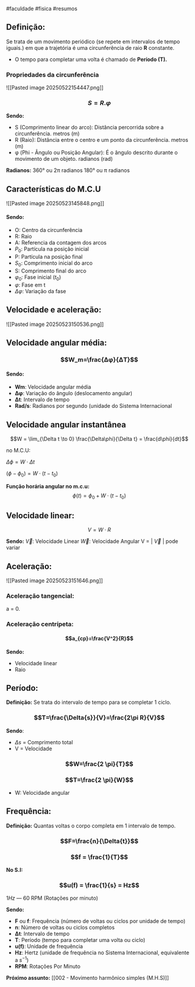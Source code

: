 #faculdade #fisica #resumos
## Definição:

Se trata de um movimento periódico (se repete em intervalos de tempo iguais.) em que a trajetória é uma circunferência de raio **R** constante. 
- O tempo para completar uma volta é chamado de **Período (T).**

### Propriedades da circunferência

![[Pasted image 20250522154447.png]]


### $$S = R . φ$$
**Sendo:**
- S (Comprimento linear do arco): Distância percorrida sobre a circunferência. metros (m)
- R (Raio): Distância entre o centro e um ponto da circunferência. metros (m)
- φ (Phi - Ângulo ou Posição Angular): É o ângulo descrito durante o movimento de um objeto. radianos (rad)

**Radianos:**
360° ou 2π radianos
180° ou π radianos


## Características do M.C.U


![[Pasted image 20250523145848.png]]

#### Sendo:

- O: Centro da circunferência
- R: Raio
- A: Referencia da contagem dos arcos
- $P_0$: Partícula na posição inicial
- P: Partícula na posição final
- $S_0$: Comprimento inicial do arco
- S: Comprimento final do arco
- $φ_0$: Fase inicial ($t_0$)
-  $φ$: Fase em t
- $Δφ$: Variação da fase


## Velocidade e aceleração:

![[Pasted image 20250523150536.png]]

## Velocidade angular média:

### $$W_m=\frac{Δφ}{ΔT}$$
#### Sendo:

- **Wm**: Velocidade angular média
- **Δφ**: Variação do ângulo (deslocamento angular)
- **Δt**: Intervalo de tempo
- **Rad/s**: Radianos por segundo (unidade do Sistema Internacional


## Velocidade angular instantânea

$$W = \lim_{\Delta t \to 0} \frac{\Delta\phi}{\Delta t} = \frac{d\phi}{dt}$$


no M.C.U:

$\Delta\phi = W \cdot \Delta t$

$(\phi - \phi_0) = W \cdot (t - t_0)$

**Função horária angular no m.c.u:**
$$\phi(t) = \phi_0 + W \cdot (t - t_0)$$

## Velocidade linear:

$$V=W\cdot R$$

**Sendo:**
$\vec{V}$: Velocidade Linear
$\vec{W}$: Velocidade Angular
V = | $\vec{V}$ | pode variar


## Aceleração:

![[Pasted image 20250523151646.png]]

### Aceleração tangencial:

a = 0.

### Aceleração centrípeta:

#### $$a_{cp}=\frac{V^2}{R}$$
**Sendo:**
- Velocidade linear
- Raio


## Período:

**Definição:** Se trata do intervalo de tempo para se completar 1 ciclo.

### $$T=\frac{\Delta{s}}{V}=\frac{2\pi R}{V}$$
**Sendo**:
- $\Delta{s}$ = Comprimento total
- V = Velocidade

### $$W=\frac{2 \pi}{T}$$
### $$T=\frac{2 \pi}{W}$$
- W: Velocidade angular

## Frequência:

**Definição:** Quantas voltas o corpo completa em 1 intervalo de tempo. 

### $$F=\frac{n}{\Delta{t}}$$
### $$f = \frac{1}{T}$$

**No S.I:**
### $$u(f) = \frac{1}{s} = Hz$$

$1 Hz \text{ --- } 60 \text{ RPM (Rotações por minuto)}$


**Sendo:**

* **F** ou **f**: Frequência (número de voltas ou ciclos por unidade de tempo)
* **n**: Número de voltas ou ciclos completos
* **Δt**: Intervalo de tempo
* **T**: Período (tempo para completar uma volta ou ciclo)
* **u(f)**: Unidade de frequência
* **Hz**: Hertz (unidade de frequência no Sistema Internacional, equivalente a $s^{-1}$)
* **RPM**: Rotações Por Minuto


**Próximo assunto:**
[[002 - Movimento harmônico simples (M.H.S)]]
